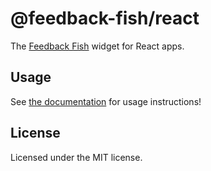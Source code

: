 # @feedback-fish/react

The [Feedback Fish](https://feedback.fish) widget for React apps.

## Usage

See [the documentation](https://feedback.fish/help/react) for usage instructions!

## License

Licensed under the MIT license.